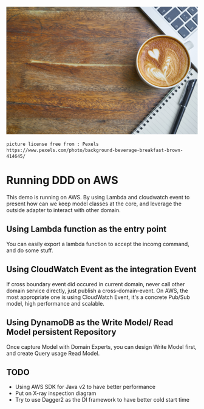 ![image](/documents/images/coffee.jpg)

```
picture license free from : Pexels
https://www.pexels.com/photo/background-beverage-breakfast-brown-414645/
```

# Running DDD on AWS

This demo is running on AWS. By using Lambda and cloudwatch event to present how can we keep model classes at the core, and leverage the outside adapter to interact with other domain.


## Using Lambda function as the entry point

You can easily export a lambda function to accept the incomg command, and do some stuff.

## Using CloudWatch Event as the integration Event

If cross boundary event did occured in current domain, never call other domain service directly, just publish a cross-domain-event. On AWS, the most appropriate one is using CloudWatch Event, it's a concrete Pub/Sub model, high performance and scalable.

## Using DynamoDB as the Write Model/ Read Model persistent Repository

Once capture Model with Domain Experts, you can design Write Model first, and create Query usage Read Model.


## TODO
* Using AWS SDK for Java v2 to have better performance
* Put on X-ray inspection diagram
* Try to use Dagger2 as the DI framework to have better cold start time
